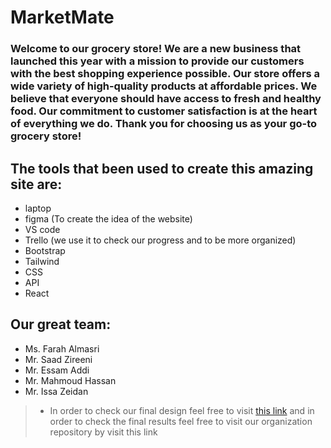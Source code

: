 # MarketMate

### Welcome to our grocery store! We are a new business that launched this year with a mission to provide our customers with the best shopping experience possible. Our store offers a wide variety of high-quality products at affordable prices. We believe that everyone should have access to fresh and healthy food. Our commitment to customer satisfaction is at the heart of everything we do. Thank you for choosing us as your go-to grocery store!

## The tools that been used to create this amazing site are:

+ laptop
+ figma (To create the idea of the website)
+ VS code 
+ Trello (we use it to check our progress and to be more organized)
+ Bootstrap
+ Tailwind
+ CSS
+ API
+ React

## Our great team:

+ Ms. Farah Almasri
+ Mr. Saad Zireeni
+ Mr. Essam Addi
+ Mr. Mahmoud Hassan
+ Mr. Issa Zeidan


>+ In order to check our final design feel free to visit [this link](https://www.figma.com/file/MqdwKgluSZFiamlDLBMqk0/Wireframe-%2F-Mockup?type=design&node-id=0-1&t=FO1lqvZ1BaanvYqV-0) and in order to check the final results feel free to visit our organization repository by visit this link
